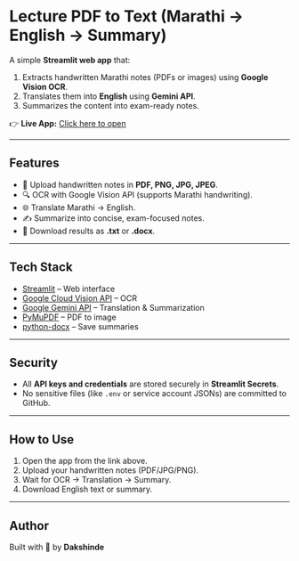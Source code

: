 # Lecture PDF to Text (Marathi → English → Summary)

A simple **Streamlit web app** that:
1. Extracts handwritten Marathi notes (PDFs or images) using **Google Vision OCR**.
2. Translates them into **English** using **Gemini API**.
3. Summarizes the content into exam-ready notes.

👉 **Live App:** [Click here to open](https://lecture-pdf-to-text-iwfqohxnbkdpz62eafhnqq.streamlit.app/)

---

## Features
- 📄 Upload handwritten notes in **PDF, PNG, JPG, JPEG**.
- 🔍 OCR with Google Vision API (supports Marathi handwriting).
- 🌐 Translate Marathi → English.
- ✍️ Summarize into concise, exam-focused notes.
- 💾 Download results as **.txt** or **.docx**.

---

## Tech Stack
- [Streamlit](https://streamlit.io/) – Web interface
- [Google Cloud Vision API](https://cloud.google.com/vision) – OCR
- [Google Gemini API](https://ai.google.dev) – Translation & Summarization
- [PyMuPDF](https://pymupdf.readthedocs.io/) – PDF to image
- [python-docx](https://python-docx.readthedocs.io/) – Save summaries

---

## Security
- All **API keys and credentials** are stored securely in **Streamlit Secrets**.
- No sensitive files (like `.env` or service account JSONs) are committed to GitHub.

---

## How to Use
1. Open the app from the link above.
2. Upload your handwritten notes (PDF/JPG/PNG).
3. Wait for OCR → Translation → Summary.
4. Download English text or summary.

---

## Author
Built with 🙌 by **Dakshinde**
